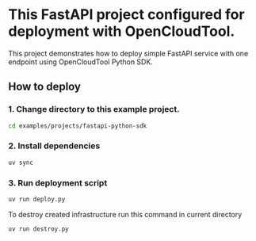 # This FastAPI project configured for deployment with OpenCloudTool.

This project demonstrates how to deploy simple FastAPI service with one endpoint using OpenCloudTool Python SDK.

## How to deploy

### 1. Change directory to this example project.

```bash
cd examples/projects/fastapi-python-sdk
```

### 2. Install dependencies

```bash
uv sync
```

### 3. Run deployment script

```bash
uv run deploy.py
```

To destroy created infrastructure run this command in current directory

```bash
uv run destroy.py
```
